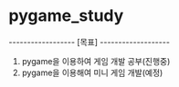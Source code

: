 # pygame_study

------------------ [목표] -------------------
1. pygame을 이용하여 게임 개발 공부(진행중)
2. pygame을 이용해여 미니 게임 개발(예정)

